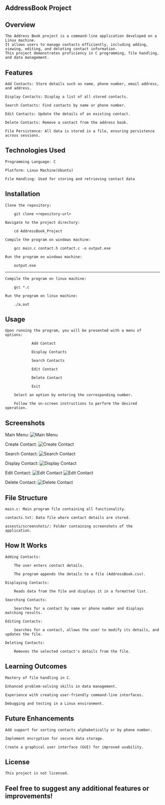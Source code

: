 ## AddressBook Project

## Overview

    The Address Book project is a command-line application developed on a Linux machine. 
    It allows users to manage contacts efficiently, including adding, viewing, editing, and deleting contact information. 
    This project demonstrates proficiency in C programming, file handling, and data management.

## Features

    Add Contacts: Store details such as name, phone number, email address, and address.

    Display Contacts: Display a list of all stored contacts.

    Search Contacts: Find contacts by name or phone number.

    Edit Contacts: Update the details of an existing contact.

    Delete Contacts: Remove a contact from the address book.

    File Persistence: All data is stored in a file, ensuring persistence across sessions.

## Technologies Used

    Programming Language: C

    Platform: Linux Machine(Ubuntu)

    File Handling: Used for storing and retrieving contact data

## Installation

    Clone the repository:

        git clone <repository-url>

    Navigate to the project directory:

        cd AddressBook_Project

    Compile the program on windows machine:

        gcc main.c contact.h contact.c -o output.exe

    Run the program on windows machine:

        output.exe
------------------------------------------------------
    Compile the program on linux machine:

        gcc *.c

    Run the program on linux machine:

        ./a.out

## Usage

    Upon running the program, you will be presented with a menu of options:

                Add Contact

                Display Contacts

                Search Contacts

                Edit Contact

                Delete Contact

                Exit

        Select an option by entering the corresponding number.

        Follow the on-screen instructions to perform the desired operation.

## Screenshots
Main Menu:
![Main Menu](./assests/screenshots/main_menu.png)

Create Contact:
![Create Contact](./assests/screenshots/create_contact.png)

Search Contact:
![Search Contact](./assests/screenshots/search_contact.png)

Display Contact:
![Display Contact](./assests/screenshots/display_contact.png)

Edit Contact:
![Edit Contact](./assests/screenshots/edit_contact_1.png)
![Edit Contact](./assests/screenshots/edit_contact_2.png)

Delete Contact:
![Delete Contact](./assests/screenshots/delete_contact.png)

## File Structure

    main.c: Main program file containing all functionality.

    contacts.txt: Data file where contact details are stored.

    assests/screenshots/: Folder containing screenshots of the application.

## How It Works

    Adding Contacts:

        The user enters contact details.

        The program appends the details to a file (AddressBook.csv).

    Displaying Contacts:

        Reads data from the file and displays it in a formatted list.

    Searching Contacts:

        Searches for a contact by name or phone number and displays matching results.

    Editing Contacts:

        Searches for a contact, allows the user to modify its details, and updates the file.

    Deleting Contacts:

        Removes the selected contact's details from the file.

## Learning Outcomes

    Mastery of file handling in C.

    Enhanced problem-solving skills in data management.

    Experience with creating user-friendly command-line interfaces.

    Debugging and testing in a Linux environment.

## Future Enhancements

    Add support for sorting contacts alphabetically or by phone number.

    Implement encryption for secure data storage.

    Create a graphical user interface (GUI) for improved usability.

## License

    This project is not licensed.

## Feel free to suggest any additional features or improvements!
